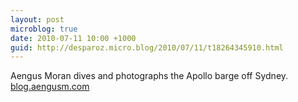 ```yaml
---
layout: post
microblog: true
date: 2010-07-11 10:00 +1000
guid: http://desparoz.micro.blog/2010/07/11/t18264345910.html
---
```

Aengus Moran dives and photographs the Apollo barge off Sydney. [blog.aengusm.com](http://blog.aengusm.com/?p=537)
